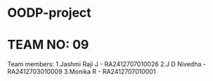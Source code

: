 # OODP-project
# TEAM NO: 09

Team members:
1.Jashmi Raji J - RA2412707010026
2.J D Nivedha - RA2412703010009
3.Monika R - RA2412707010001
 
